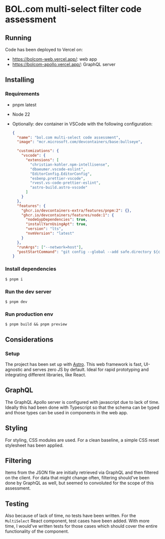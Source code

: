 # BOL.com multi-select filter code assessment

## Running

Code has been deployed to Vercel on:

- https://bolcom-web.vercel.app/: web app
- https://bolcom-apollo.vercel.app/: GraphQL server

## Installing

### Requirements

- pnpm latest
- Node 22
- Optionally: dev container in VSCode with the following configuration:

  ```json
  {
    "name": "bol.com multi-select code assessment",
    "image": "mcr.microsoft.com/devcontainers/base:bullseye",

    "customizations": {
      "vscode": {
        "extensions": [
          "christian-kohler.npm-intellisense",
          "dbaeumer.vscode-eslint",
          "EditorConfig.EditorConfig",
          "esbenp.prettier-vscode",
          "rvest.vs-code-prettier-eslint",
          "astro-build.astro-vscode"
        ]
      }
    },
    "features": {
      "ghcr.io/devcontainers-extra/features/pnpm:2": {},
      "ghcr.io/devcontainers/features/node:1": {
        "nodeGypDependencies": true,
        "installYarnUsingApt": true,
        "version": "lts",
        "nvmVersion": "latest"
      }
    },
    "runArgs": ["--network=host"],
    "postStartCommand": "git config --global --add safe.directory ${containerWorkspaceFolder};"
  }
  ```

### Install dependencies

```console
$ pnpm i
```

### Run the dev server

```console
$ pnpm dev
```

### Run production env

```console
$ pnpm build && pnpm preview
```

## Considerations

### Setup

The project has been set up with [Astro](https://astro.build/). This web framework is fast, UI-agnostic and serves zero JS by default. Ideal for rapid prototyping and integrating different libraries, like React.

## GraphQL

The GraphQL Apollo server is configured with javascript due to lack of time. Ideally this had been done with Typescript so that the schema can be typed and those types can be used in components in the web app.

## Styling

For styling, CSS modules are used. For a clean baseline, a simple CSS reset stylesheet has been applied.

## Filtering

Items from the JSON file are initially retrieved via GraphQL and then filtered on the client. For data that might change often, filtering should've been done by GraphQL as well, but seemed to convoluted for the scope of this assessment.

## Testing

Also because of lack of time, no tests have been written. For the `MultiSelect` React component, test cases have been added. With more time, I would've written tests for those cases which should cover the entire functionality of the component.
